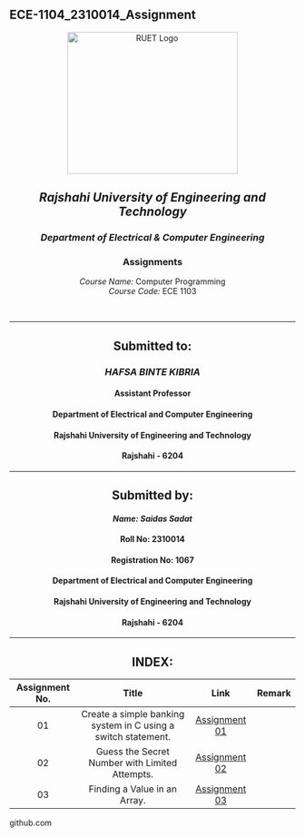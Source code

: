## ECE-1104_2310014_Assignment
<div align="center">

</div>

<p align="center">
  <img src="https://github.com/user-attachments/assets/18531be8-2a84-4bea-9027-5f1c40549dfa" alt="RUET Logo" style="width:300px;height:250px;">
</p>

<div align="center">
  
  ## *Rajshahi University of Engineering and Technology* <br> 
  ### *Department of Electrical & Computer Engineering*
  ### **Assignments**<br>
  *Course Name:* Computer Programming<br>
  *Course Code:* ECE 1103
</div>
<br>
<div align="center">

---  
##  Submitted to: 

### *HAFSA BINTE KIBRIA*
#### Assistant Professor
#### Department of Electrical and Computer Engineering
#### Rajshahi University of Engineering and Technology
#### Rajshahi - 6204

---

## Submitted by:

#### *Name: Saidas Sadat*
#### Roll No: 2310014
#### Registration No: 1067
#### Department of Electrical and Computer Engineering
#### Rajshahi University of Engineering and Technology
#### Rajshahi - 6204

---
</div>

<div align="center">
  
## INDEX:

| Assignment No. | Title | Link | Remark |
| :---: | :---: | :---: | :---: |
| 01 |                    Create a simple banking system in C using a switch statement.                   | [Assignment 01](https://github.com/twahaiqbal/ECE-1103_2310017/blob/main/Assignments/Assignment_01.md)  |  |
| 02 |                    Guess the Secret Number with Limited Attempts.                   | [Assignment 02](https://github.com/twahaiqbal/ECE-1103_2310017/blob/main/Assignments/Assingment_02.md)  |  |
| 03 |                    Finding a Value in an Array.                   | [Assignment 03](https://github.com/twahaiqbal/ECE-1103_2310017/blob/main/Assignments/Assignment_03.md)  |  |



</div>
github.com
